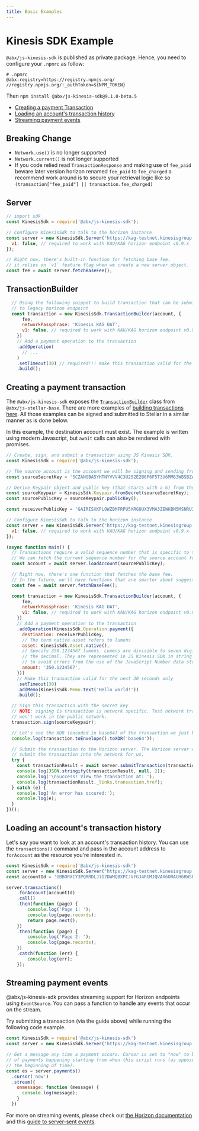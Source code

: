 ```yaml
---
title: Basic Examples
---
```

# Kinesis SDK Example

`@abx/js-kinesis-sdk` is published as private package. Hence, you need to configure your `.npmrc` as follow:

```
# .npmrc
@abx:registry=https://registry.npmjs.org/
//registry.npmjs.org/:_authToken=${NPM_TOKEN}
```

Then `npm install @abx/js-kinesis-sdk@9.1.0-beta.5`

- [Creating a payment Transaction](#creating-a-payment-transaction)
- [Loading an account's transaction history](#loading-an-accounts-transaction-history)
- [Streaming payment events](#streaming-payment-events)


## Breaking Change

- `Network.use()` is no longer supported
- `Network.current()` is not longer supported
- If you code relied read `TransactionResponse` and making use of `fee_paid` beware later version horizon renamed `fee_paid` to `fee_charged` a recommend work around is to secure your retrieval logic like so `(transaction["fee_paid"] || transaction.fee_charged)`
## Server

```javascript
// import sdk
const KinesisSdk = require('@abx/js-kinesis-sdk');

// Configure KinesisSdk to talk to the horizon instance
const server = new KinesisSdk.Server('https://kag-testnet.kinesisgroup.io', {
  v1: false, // required to work with KAU/KAG horizon endpoint v0.9.x
});

// Right now, there's built-in function for fetching base fee.
// it relies on `v1` feature flag when we create a new server object.
const fee = await server.fetchBaseFee();
```

## TransactionBuilder

```javascript
  // Using the following snippet to build transaction that can be submit
  // to legacy horizon endpoint
  const transaction = new KinesisSdk.TransactionBuilder(account, {
      fee,
      networkPassphrase: 'Kinesis KAG UAT',
      v1: false, // required to work with KAU/KAG horizon endpoint v0.9.x
    })
    // Add a payment operation to the transaction
    .addOperation(
      // ...
    )
    .setTimeout(30) // required!!! make this transaction valid for the next 30 seconds only
    .build();
```

## Creating a payment transaction

The `@abx/js-kinesis-sdk` exposes the [`TransactionBuilder`](https://stellar.github.io/js-stellar-base/TransactionBuilder.html) class from `@abx/js-stellar-base`.  There are more examples of [building transactions here](https://github.com/stellar/js-stellar-base/blob/master/docs/reference/base-examples.md). All those examples can be signed and submitted to Stellar in a similar manner as is done below.

In this example, the destination account must exist. The example is written
using modern Javascript, but `await` calls can also be rendered with promises.

```javascript
// Create, sign, and submit a transaction using JS Kinesis SDK.
const KinesisSdk = require('@abx/js-kinesis-sdk');

// The source account is the account we will be signing and sending from.
const sourceSecretKey = 'SCZANGBA5YHTNYVVV4C3U252E2B6P6F5T3U6MM63WBSBZATAQI3EBTQ4';

// Derive Keypair object and public key (that starts with a G) from the secret
const sourceKeypair = KinesisSdk.Keypair.fromSecret(sourceSecretKey);
const sourcePublicKey = sourceKeypair.publicKey();

const receiverPublicKey = 'GAIRISXKPLOWZBMFRPU5XRGUUX3VMA3ZEWKBM5MSNRU3CHV6P4PYZ74D';

// Configure KinesisSdk to talk to the horizon instance
const server = new KinesisSdk.Server('https://kag-testnet.kinesisgroup.io', {
  v1: false, // required to work with KAU/KAG horizon endpoint v0.9.x
});

(async function main() {
  // Transactions require a valid sequence number that is specific to this account.
  // We can fetch the current sequence number for the source account from Horizon.
  const account = await server.loadAccount(sourcePublicKey);

  // Right now, there's one function that fetches the base fee.
  // In the future, we'll have functions that are smarter about suggesting fees.
  const fee = await server.fetchBaseFee();

  const transaction = new KinesisSdk.TransactionBuilder(account, {
      fee,
      networkPassphrase: 'Kinesis KAG UAT',
      v1: false, // required to work with KAU/KAG horizon endpoint v0.9.x
    })
    // Add a payment operation to the transaction
    .addOperation(KinesisSdk.Operation.payment({
      destination: receiverPublicKey,
      // The term native asset refers to lumens
      asset: KinesisSdk.Asset.native(),
      // Specify 350.1234567 lumens. Lumens are divisible to seven digits past
      // the decimal. They are represented in JS Kinesis SDK in string format
      // to avoid errors from the use of the JavaScript Number data structure.
      amount: '350.1234567',
    }))
    // Make this transaction valid for the next 30 seconds only
    .setTimeout(30)
    .addMemo(KinesisSdk.Memo.text('Hello world!'))
    .build();

  // Sign this transaction with the secret key
  // NOTE: signing is transaction is network specific. Test network transactions
  // won't work in the public network.
  transaction.sign(sourceKeypair);

  // Let's see the XDR (encoded in base64) of the transaction we just built
  console.log(transaction.toEnvelope().toXDR('base64'));

  // Submit the transaction to the Horizon server. The Horizon server will then
  // submit the transaction into the network for us.
  try {
    const transactionResult = await server.submitTransaction(transaction);
    console.log(JSON.stringify(transactionResult, null, 2));
    console.log('\nSuccess! View the transaction at: ');
    console.log(transactionResult._links.transaction.href);
  } catch (e) {
    console.log('An error has occured:');
    console.log(e);
  }
})();
```

## Loading an account's transaction history

Let's say you want to look at an account's transaction history.  You can use the `transactions()` command and pass in the account address to `forAccount` as the resource you're interested in.

```javascript
const KinesisSdk = require('@abx/js-kinesis-sdk')
const server = new KinesisSdk.Server('https://kag-testnet.kinesisgroup.io', { v1: false });
const accountId = 'GBBORXCY3PQRRDLJ7G7DWHQBXPCJVFGJ4RGMJQVAX6ORAUH6RWSPP6FM';

server.transactions()
    .forAccount(accountId)
    .call()
    .then(function (page) {
        console.log('Page 1: ');
        console.log(page.records);
        return page.next();
    })
    .then(function (page) {
        console.log('Page 2: ');
        console.log(page.records);
    })
    .catch(function (err) {
        console.log(err);
    });
```

## Streaming payment events

@abx/js-kinesis-sdk provides streaming support for Horizon endpoints using `EventSource`.  You can pass a function to handle any events that occur on the stream.

Try submitting a transaction (via the guide above) while running the following code example.
```javascript
const KinesisSdk = require('@abx/js-kinesis-sdk')
const server = new KinesisSdk.Server('https://kag-testnet.kinesisgroup.io', { v1: false });

// Get a message any time a payment occurs. Cursor is set to "now" to be notified
// of payments happening starting from when this script runs (as opposed to from
// the beginning of time).
const es = server.payments()
  .cursor('now')
  .stream({
    onmessage: function (message) {
      console.log(message);
    }
  })
```

For more on streaming events, please check out [the Horizon documentation](https://developers.stellar.org/api/introduction/streaming/) and this [guide to server-sent events](https://developer.mozilla.org/en-US/docs/Web/API/Server-sent_events/Using_server-sent_events).
